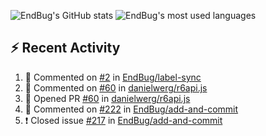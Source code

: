 ![EndBug's GitHub stats](https://github-readme-stats.vercel.app/api?username=endbug&show_icons=true&theme=dark)
![EndBug's most used languages](https://github-readme-stats.vercel.app/api/top-langs/?username=endbug&layout=compact&theme=dark)

## ⚡ Recent Activity

<!--START_SECTION:activity-->
1. 💬 Commented on [#2](https://github.com//EndBug/label-sync/issues/2) in [EndBug/label-sync](https://github.com//EndBug/label-sync)
2. 💬 Commented on [#60](https://github.com//danielwerg/r6api.js/issues/60) in [danielwerg/r6api.js](https://github.com//danielwerg/r6api.js)
3. 💪 Opened PR [#60](https://github.com//danielwerg/r6api.js/pull/60) in [danielwerg/r6api.js](https://github.com//danielwerg/r6api.js)
4. 💬 Commented on [#222](https://github.com//EndBug/add-and-commit/issues/222) in [EndBug/add-and-commit](https://github.com//EndBug/add-and-commit)
5. ❗️ Closed issue [#217](https://github.com//EndBug/add-and-commit/issues/217) in [EndBug/add-and-commit](https://github.com//EndBug/add-and-commit)
<!--END_SECTION:activity-->

